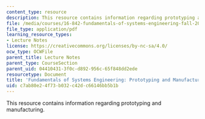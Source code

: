 ```yaml
---
content_type: resource
description: This resource contains information regarding prototyping and manufacturing.
file: /media/courses/16-842-fundamentals-of-systems-engineering-fall-2015/c7ab80e24f73b032c42dc66146bb5b1b_MTI16_842F15_Ses12_FutofSE.pdf
file_type: application/pdf
learning_resource_types:
- Lecture Notes
license: https://creativecommons.org/licenses/by-nc-sa/4.0/
ocw_type: OCWFile
parent_title: Lecture Notes
parent_type: CourseSection
parent_uid: 04410431-3f0c-d892-956c-65f848dd2ede
resourcetype: Document
title: 'Fundamentals of Systems Engineering: Prototyping and Manufacturing'
uid: c7ab80e2-4f73-b032-c42d-c66146bb5b1b
---
```

This resource contains information regarding prototyping and manufacturing.